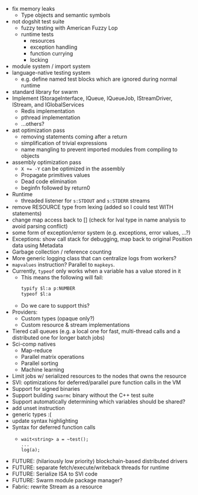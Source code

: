 - fix memory leaks
  - Type objects and semantic symbols
- not dogshit test suite
  - fuzzy testing with American Fuzzy Lop
  - runtime tests
    - resources
    - exception handling
    - function currying
    - locking
- module system / import system
- language-native testing system
  - e.g. define named test blocks which are ignored during normal runtime
- standard library for swarm
- Implement IStorageInterface, IQueue, IQueueJob, IStreamDriver, IStream, and IGlobalServices
    - Redis implementation
    - pthread implementation
    - ...others?
- ast optimization pass
  - removing statements coming after a return
  - simplification of trivial expressions
  - name mangling to prevent imported modules from compiling to objects
- assembly optimization pass
  - `X += -Y` can be optimized in the assembly
  - Propagate primitives values
  - Dead code elimination
  - beginfn followed by return0
- Runtime
  - threaded listener for `s:STDOUT` and `s:STDERR` streams
- remove RESOURCE type from lexing (added so I could test WITH statements)
- change map access back to [] (check for lval type in name analysis to avoid parsing conflict)
- some form of exception/error system (e.g. exceptions, error values, ...?)
- Exceptions: show call stack for debugging, map back to original Position data using Metadata
- Garbage collection / reference counting
- More generic logging class that can centralize logs from workers?
- `mapvalues` instruction? Parallel to `mapkeys`.
- Currently, `typeof` only works when a variable has a value stored in it
  - This means the following will fail:
    ```txt
    typify $l:a p:NUMBER
    typeof $l:a
    ```
  - Do we care to support this?
- Providers:
  - Custom types (opaque only?)
  - Custom resource & stream implementations
- Tiered call queues (e.g. a local one for fast, multi-thread calls and a distributed one for longer batch jobs)
- Sci-comp natives
  - Map-reduce
  - Parallel matrix operations
  - Parallel sorting
  - Machine learning
- Limit jobs w/ serialized resources to the nodes that owns the resource
- SVI: optimizations for deferred/parallel pure function calls in the VM
- Support for signed binaries
- Support building `swarmc` binary without the C++ test suite
- Support automatically determining which variables should be shared?
- add unset instruction
- generic types :(
- update syntax highlighting
- Syntax for deferred function calls
  - ```
    wait<string> a = ~test();
    ...
    log(a);
    ```
- FUTURE: (hilariously low priority) blockchain-based distributed drivers
- FUTURE: separate fetch/execute/writeback threads for runtime
- FUTURE: Serialize ISA to SVI code
- FUTURE: Swarm module package manager?
- Fabric: rewrite Stream as a resource
